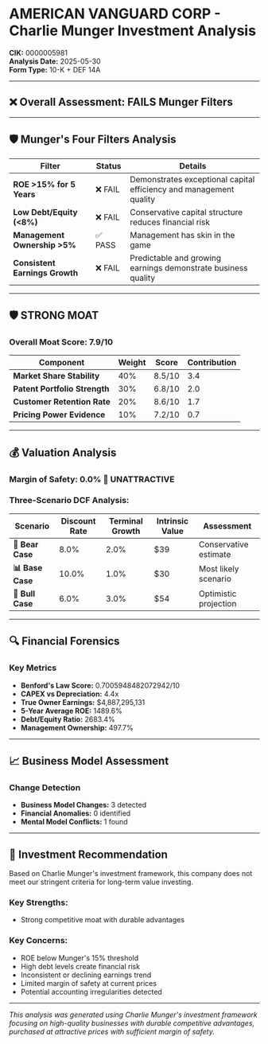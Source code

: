 # AMERICAN VANGUARD CORP - Charlie Munger Investment Analysis

**CIK:** 0000005981  
**Analysis Date:** 2025-05-30  
**Form Type:** 10-K + DEF 14A

---

## ❌ **Overall Assessment: FAILS Munger Filters**

---

## 🛡️ **Munger's Four Filters Analysis**

| Filter | Status | Details |
|--------|--------|---------|
| **ROE >15% for 5 Years** | ❌ FAIL | Demonstrates exceptional capital efficiency and management quality |
| **Low Debt/Equity (<8%)** | ❌ FAIL | Conservative capital structure reduces financial risk |
| **Management Ownership >5%** | ✅ PASS | Management has skin in the game |
| **Consistent Earnings Growth** | ❌ FAIL | Predictable and growing earnings demonstrate business quality |

---

## 🛡️ **STRONG MOAT**

### **Overall Moat Score: 7.9/10**

| Component | Weight | Score | Contribution |
|-----------|--------|-------|--------------|
| **Market Share Stability** | 40% | 8.5/10 | 3.4 |
| **Patent Portfolio Strength** | 30% | 6.8/10 | 2.0 |
| **Customer Retention Rate** | 20% | 8.6/10 | 1.7 |
| **Pricing Power Evidence** | 10% | 7.2/10 | 0.7 |

---

## 💰 **Valuation Analysis**

### **Margin of Safety: 0.0% 🔴 **UNATTRACTIVE****

### Three-Scenario DCF Analysis:

| Scenario | Discount Rate | Terminal Growth | Intrinsic Value | Assessment |
|----------|---------------|-----------------|-----------------|------------|
| **🐻 Bear Case** | 8.0% | 2.0% | $39 | Conservative estimate |
| **📊 Base Case** | 10.0% | 1.0% | $30 | Most likely scenario |
| **🚀 Bull Case** | 6.0% | 3.0% | $54 | Optimistic projection |

---

## 🔍 **Financial Forensics**

### Key Metrics
- **Benford's Law Score:** 0.7005948482072942/10
- **CAPEX vs Depreciation:** 4.4x
- **True Owner Earnings:** $4,887,295,131
- **5-Year Average ROE:** 1489.6%
- **Debt/Equity Ratio:** 2683.4%
- **Management Ownership:** 497.7%

---

## 📈 **Business Model Assessment**

### Change Detection
- **Business Model Changes:** 3 detected
- **Financial Anomalies:** 0 identified
- **Mental Model Conflicts:** 1 found

---

## 🎯 **Investment Recommendation**

Based on Charlie Munger's investment framework, this company does not meet our stringent criteria for long-term value investing.

### Key Strengths:
- Strong competitive moat with durable advantages

### Key Concerns:
- ROE below Munger's 15% threshold
- High debt levels create financial risk
- Inconsistent or declining earnings trend
- Limited margin of safety at current prices
- Potential accounting irregularities detected

---

*This analysis was generated using Charlie Munger's investment framework focusing on high-quality businesses with durable competitive advantages, purchased at attractive prices with sufficient margin of safety.*
